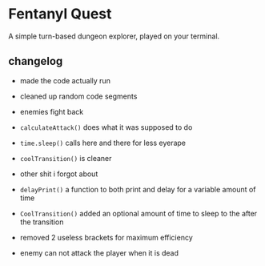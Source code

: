 # Fentanyl Quest

A simple turn-based dungeon explorer, played on your terminal.

## changelog

- made the code actually run
- cleaned up random code segments
- enemies fight back
- `calculateAttack()` does what it was supposed to do
- `time.sleep()` calls here and there for less eyerape
- `coolTransition()` is cleaner
- other shit i forgot about

- `delayPrint()` a function to both print and delay for a variable amount of time
- `CoolTransition()` added an optional amount of time to sleep to the after the transition
- removed 2 useless brackets for maximum efficiency
- enemy can not attack the player when it is dead

